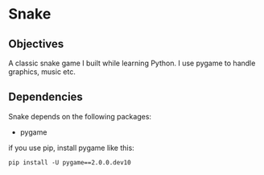 # Snake

## Objectives

A classic snake game I built while learning Python. I use pygame to handle graphics, music etc.


## Dependencies
Snake depends on the following packages:
  * pygame

if you use pip, install pygame like this:

```
pip install -U pygame==2.0.0.dev10
```
